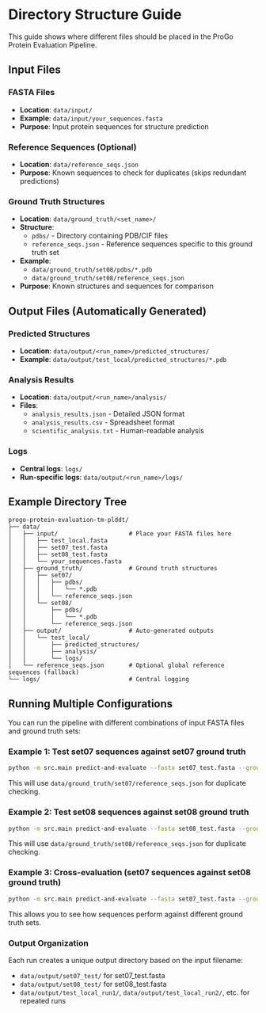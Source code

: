 # Directory Structure Guide

This guide shows where different files should be placed in the ProGo Protein Evaluation Pipeline.

## Input Files

### FASTA Files
- **Location**: `data/input/`
- **Example**: `data/input/your_sequences.fasta`
- **Purpose**: Input protein sequences for structure prediction

### Reference Sequences (Optional)
- **Location**: `data/reference_seqs.json`
- **Purpose**: Known sequences to check for duplicates (skips redundant predictions)

### Ground Truth Structures
- **Location**: `data/ground_truth/<set_name>/`
- **Structure**: 
  - `pdbs/` - Directory containing PDB/CIF files
  - `reference_seqs.json` - Reference sequences specific to this ground truth set
- **Example**: 
  - `data/ground_truth/set08/pdbs/*.pdb`
  - `data/ground_truth/set08/reference_seqs.json`
- **Purpose**: Known structures and sequences for comparison

## Output Files (Automatically Generated)

### Predicted Structures
- **Location**: `data/output/<run_name>/predicted_structures/`
- **Example**: `data/output/test_local/predicted_structures/*.pdb`

### Analysis Results
- **Location**: `data/output/<run_name>/analysis/`
- **Files**:
  - `analysis_results.json` - Detailed JSON format
  - `analysis_results.csv` - Spreadsheet format
  - `scientific_analysis.txt` - Human-readable analysis

### Logs
- **Central logs**: `logs/`
- **Run-specific logs**: `data/output/<run_name>/logs/`

## Example Directory Tree
```
progo-protein-evaluation-tm-plddt/
├── data/
│   ├── input/                    # Place your FASTA files here
│   │   ├── test_local.fasta
│   │   ├── set07_test.fasta
│   │   ├── set08_test.fasta
│   │   └── your_sequences.fasta
│   ├── ground_truth/             # Ground truth structures
│   │   ├── set07/
│   │   │   ├── pdbs/
│   │   │   │   └── *.pdb
│   │   │   └── reference_seqs.json
│   │   └── set08/
│   │       ├── pdbs/
│   │       │   └── *.pdb
│   │       └── reference_seqs.json
│   ├── output/                   # Auto-generated outputs
│   │   └── test_local/
│   │       ├── predicted_structures/
│   │       ├── analysis/
│   │       └── logs/
│   └── reference_seqs.json       # Optional global reference sequences (fallback)
└── logs/                         # Central logging
```

## Running Multiple Configurations

You can run the pipeline with different combinations of input FASTA files and ground truth sets:

### Example 1: Test set07 sequences against set07 ground truth
```bash
python -m src.main predict-and-evaluate --fasta set07_test.fasta --ground-truth-set set07
```
This will use `data/ground_truth/set07/reference_seqs.json` for duplicate checking.

### Example 2: Test set08 sequences against set08 ground truth
```bash
python -m src.main predict-and-evaluate --fasta set08_test.fasta --ground-truth-set set08
```
This will use `data/ground_truth/set08/reference_seqs.json` for duplicate checking.

### Example 3: Cross-evaluation (set07 sequences against set08 ground truth)
```bash
python -m src.main predict-and-evaluate --fasta set07_test.fasta --ground-truth-set set08
```
This allows you to see how sequences perform against different ground truth sets.

### Output Organization
Each run creates a unique output directory based on the input filename:
- `data/output/set07_test/` for set07_test.fasta
- `data/output/set08_test/` for set08_test.fasta
- `data/output/test_local_run1/`, `data/output/test_local_run2/`, etc. for repeated runs 